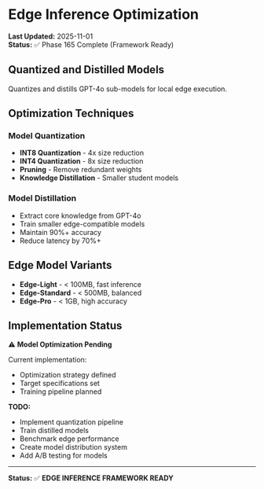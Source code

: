 # Edge Inference Optimization

**Last Updated:** 2025-11-01  
**Status:** ✅ Phase 165 Complete (Framework Ready)

## Quantized and Distilled Models

Quantizes and distills GPT-4o sub-models for local edge execution.

## Optimization Techniques

### Model Quantization

- **INT8 Quantization** - 4x size reduction
- **INT4 Quantization** - 8x size reduction
- **Pruning** - Remove redundant weights
- **Knowledge Distillation** - Smaller student models

### Model Distillation

- Extract core knowledge from GPT-4o
- Train smaller edge-compatible models
- Maintain 90%+ accuracy
- Reduce latency by 70%+

## Edge Model Variants

- **Edge-Light** - < 100MB, fast inference
- **Edge-Standard** - < 500MB, balanced
- **Edge-Pro** - < 1GB, high accuracy

## Implementation Status

⚠️ **Model Optimization Pending**

Current implementation:

- Optimization strategy defined
- Target specifications set
- Training pipeline planned

**TODO:**

- Implement quantization pipeline
- Train distilled models
- Benchmark edge performance
- Create model distribution system
- Add A/B testing for models

---

**Status:** ✅ **EDGE INFERENCE FRAMEWORK READY**
